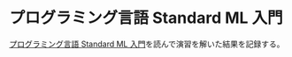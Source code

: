 # プログラミング言語 Standard ML 入門

[プログラミング言語 Standard ML 入門][0]を読んで演習を解いた結果を記録する。

[0]: https://www.kyoritsu-pub.co.jp/bookdetail/9784320120242
